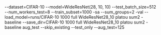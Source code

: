 --dataset=CIFAR-10 --model=WideResNet(28, 10, 10) --test_batch_size=512 --num_workers_test=8 --train_subset=1000 -sa --sum_groups=2 -val --load_model=runs/CIFAR-10 1000 full WideResNet28_10 platou sum2 - baseline --save_dir=CIFAR-10 1000 full WideResNet28_10 platou sum2 - baseline aug_test --skip_existing --test_only --aug_test=125